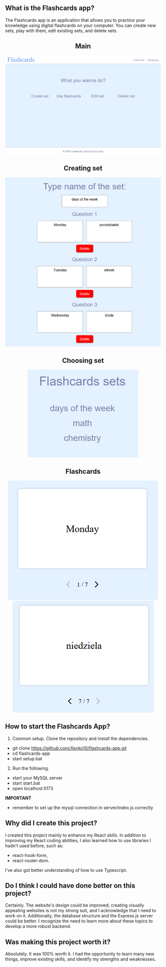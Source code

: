 ## What is the Flashcards app?

The Flashcards app is an application that allows you to practice your knowledge using digital flashcards on your computer. You can create new sets, play with them, edit existing sets, and delete sets.

<div align="center">
    <h2>Main</h2>
<img src="./img/main.png" alt="main">
    <h2>Creating set</h2>
<img src="./img/creating_set.png" alt="creating set">
    <h2>Choosing set</h2>
<img src="./img/choosing_set.png" alt="choosing set">
    <h2>Flashcards</h2>
<img src="./img/using_flashcards.png" alt="flashcards">
<img src="./img/using_flashcards2.png" alt="flashcards">
</div>

## How to start the Flashcards App?

1. Common setup. Clone the repository and install the dependencies.

- git clone https://github.com/Xenko10/flashcards-app.git
- cd flashcards-app
- start setup.bat

2. Run the following.

- start your MySQL server
- start start.bat
- open localhost:5173

**IMPORTANT**

- remember to set up the mysql connection in server/index.js correctly

## Why did I create this project?

I created this project mainly to enhance my React skills. In addition to improving my React coding abilities, I also learned how to use libraries I hadn't used before, such as:

- react-hook-form,
- react-router-dom.

I've also got better understanding of how to use Typescript.

## Do I think I could have done better on this project?

Certainly. The website's design could be improved; creating visually appealing websites is not my strong suit, and I acknowledge that I need to work on it. Additionally, the database structure and the Express.js server could be better. I recognize the need to learn more about these topics to develop a more robust backend.

## Was making this project worth it?

Absolutely. It was 100% worth it. I had the opportunity to learn many new things, improve existing skills, and identify my strengths and weaknesses.
